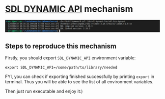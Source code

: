 # [SDL DYNAMIC API](https://github.com/libsdl-org/SDL/blob/main/docs/README-dynapi.md) mechanism

![results](result.png)

## Steps to reproduce this mechanism

Firstly, you should export `SDL_DYNAMIC_API` environment variable:

```
export SDL_DYNAMIC_API=/some/path/to/library/needed
```

FYI, you can check if exporting finished successfully by printing `export` in terminal. Thus you will be able to see the list of all environment variables. 

Then just run executable and enjoy it:)
